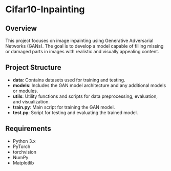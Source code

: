 # Cifar10-Inpainting

## Overview
This project focuses on image inpainting using Generative Adversarial Networks (GANs). The goal is to develop a model capable of filling missing or damaged parts in images with realistic and visually appealing content.

## Project Structure
- **data**: Contains datasets used for training and testing.
- **models**: Includes the GAN model architecture and any additional models or modules.
- **utils**: Utility functions and scripts for data preprocessing, evaluation, and visualization.
- **train.py**: Main script for training the GAN model.
- **test.py**: Script for testing and evaluating the trained model.
  

## Requirements
- Python 3.x
- PyTorch
- torchvision
- NumPy
- Matplotlib


